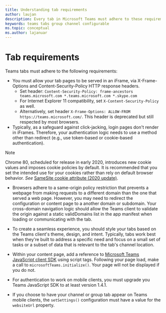 ```yaml
---
title: Understanding tab requirements
author: laujan
description: Every tab in Microsoft Teams must adhere to these requirements.
keywords: teams tabs group channel configurable 
ms.topic: conceptual
ms.author: lajanuar
---
```

# Tab requirements

Teams tabs must adhere to the following requirements:

* You must allow your tab pages to be served in an iFrame, via X-Frame-Options and Content-Security-Policy HTTP response headers.
  * Set header: `Content-Security-Policy: frame-ancestors teams.microsoft.com *.teams.microsoft.com *.skype.com`
  * For Internet Explorer 11 compatibility, set `X-Content-Security-Policy` as well.
  * Alternatively, set header `X-Frame-Options: ALLOW-FROM https://teams.microsoft.com/`. This header is deprecated but still respected by most browsers.
* Typically, as a safeguard against click-jacking, login pages don't render in iFrames. Therefore, your authentication logic needs to use a method other than redirect (e.g., use token-based or cookie-based authentication).

> [!NOTE]
> Chrome 80, scheduled for release in early 2020, introduces new cookie values and imposes cookie policies by default. It is recommended that you set the intended use for your cookies rather than rely on default browser behavior. *See* [SameSite cookie attribute (2020 update)](../../resources/samesite-cookie-update.md).

* Browsers adhere to a same-origin policy restriction that prevents a webpage from making requests to a different domain than the one that served a web page. However, you may need to redirect the configuration or content page to a another domain or subdomain. Your cross-domain navigation logic should allow the Teams client to validate the origin against a static validDomains list in the app manifest when loading or communicating with the tab.

* To create a seamless experience, you should style your tabs based on the Teams client's theme, design, and intent. Typically, tabs work best when they're built to address a specific need and focus on a small set of tasks or a subset of data that is relevant to the tab's channel location.

* Within your content page, add a reference to [Microsoft Teams JavaScript client SDK](/javascript/api/overview/msteams-client) using script tags. Following your page load, make a call to `microsoftTeams.initialize()`. Your page will not be displayed if you do not.

* For authentication to work on mobile clients, you must upgrade you Teams JavaScript SDK to at least version 1.4.1.

* If you choose to have your channel or group tab appear on Teams mobile clients, the `setSettings()` configuration must have a value for the `websiteUrl` property.